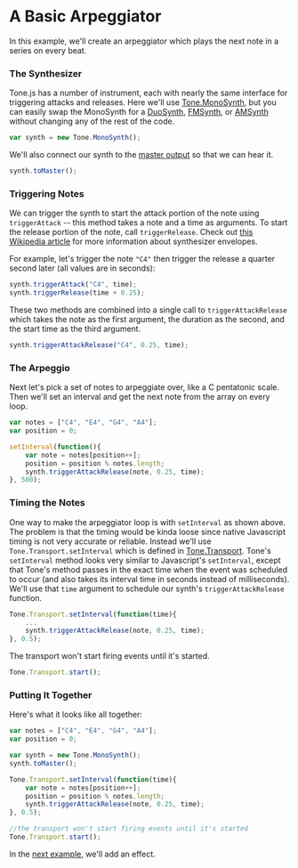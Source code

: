 # A Basic Arpeggiator

In this example, we'll create an arpeggiator which plays the next note in a series on every beat. 

### The Synthesizer

Tone.js has a number of instrument, each with nearly the same interface for triggering attacks and releases. Here we'll use [Tone.MonoSynth](http://tonenotone.github.io/Tone.js/doc/Tone.MonoSynth.html), but you can easily swap the MonoSynth for a [DuoSynth](http://tonenotone.github.io/Tone.js/doc/Tone.DuoSynth.html), [FMSynth](http://tonenotone.github.io/Tone.js/doc/Tone.FMSynth.html), or [AMSynth](http://tonenotone.github.io/Tone.js/doc/Tone.AMSynth.html) without changing any of the rest of the code. 

```javascript
var synth = new Tone.MonoSynth();
```

We'll also connect our synth to the [master output](http://tonenotone.github.io/Tone.js/doc/Tone.Master.html) so that we can hear it. 

```javascript
synth.toMaster();
```

### Triggering Notes

We can trigger the synth to start the attack portion of the note using `triggerAttack` -- this method takes a note and a time as arguments. To start the release portion of the note, call `triggerRelease`. Check out [this Wikipedia article](http://en.wikipedia.org/wiki/Synthesizer#ADSR_envelope) for more information about synthesizer envelopes.

For example, let's trigger the note `"C4"` then trigger the release a quarter second later (all values are in seconds):

```javascript
synth.triggerAttack("C4", time);
synth.triggerRelease(time + 0.25);
```

These two methods are combined into a single call to `triggerAttackRelease` which takes the note as the first argument, the duration as the second, and the start time as the third argument. 

```javascript
synth.triggerAttackRelease("C4", 0.25, time);
```

### The Arpeggio

Next let's pick a set of notes to arpeggiate over, like a C pentatonic scale. Then we'll set an interval and get the next note from the array on every loop. 

```javascript
var notes = ["C4", "E4", "G4", "A4"];
var position = 0;

setInterval(function(){
	var note = notes[position++];
	position = position % notes.length;
	synth.triggerAttackRelease(note, 0.25, time);
}, 500);
```

### Timing the Notes

One way to make the arpeggiator loop is with `setInterval` as shown above. The problem is that the timing would be kinda loose since native Javascript timing is not very accurate or reliable. Instead we'll use `Tone.Transport.setInterval` which is defined in [Tone.Transport](http://tonenotone.github.io/Tone.js/doc/Tone.Transport.html). Tone's `setInterval` method looks very similar to Javascript's `setInterval`, except that Tone's method passes in the exact time when the event was scheduled to occur (and also takes its interval time in seconds instead of milliseconds). We'll use that `time` argument to schedule our synth's `triggerAttackRelease` function. 

```javascript
Tone.Transport.setInterval(function(time){
	...
	synth.triggerAttackRelease(note, 0.25, time);
}, 0.5);
```

The transport won't start firing events until it's started. 

```javascript
Tone.Transport.start();
```

### Putting It Together

Here's what it looks like all together:


```javascript
var notes = ["C4", "E4", "G4", "A4"];
var position = 0;

var synth = new Tone.MonoSynth();
synth.toMaster();

Tone.Transport.setInterval(function(time){
	var note = notes[position++];
	position = position % notes.length;
	synth.triggerAttackRelease(note, 0.25, time);
}, 0.5);

//the transport won't start firing events until it's started
Tone.Transport.start();
```

In the [next example](ArpeggiatorEffect), we'll add an effect. 